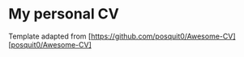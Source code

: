 # My personal CV

Template adapted from [https://github.com/posquit0/Awesome-CV][posquit0/Awesome-CV]
